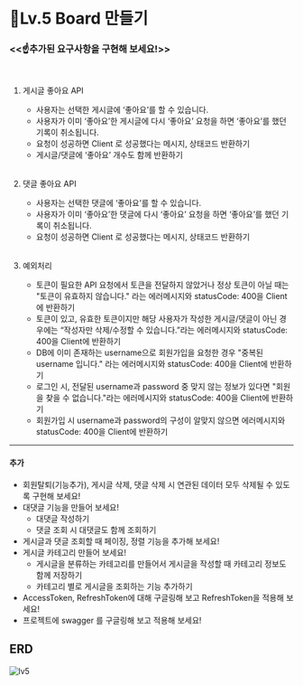 
# 🐥Lv.5 Board 만들기
### <<☝추가된 요구사항을 구현해 보세요!>>
<br/>

1. 게시글 좋아요 API
    - 사용자는 선택한 게시글에 ‘좋아요’를 할 수 있습니다.
    - 사용자가 이미 ‘좋아요’한 게시글에 다시 ‘좋아요’ 요청을 하면 ‘좋아요’를 했던 기록이 취소됩니다.
    - 요청이 성공하면 Client 로 성공했다는 메시지, 상태코드 반환하기
    - 게시글/댓글에 ‘좋아요’ 개수도 함께 반환하기
   <br/>

2. 댓글 좋아요 API
    - 사용자는 선택한 댓글에 ‘좋아요’를 할 수 있습니다.
    - 사용자가 이미 ‘좋아요’한 댓글에 다시 ‘좋아요’ 요청을 하면 ‘좋아요’를 했던 기록이 취소됩니다.
    - 요청이 성공하면 Client 로 성공했다는 메시지, 상태코드 반환하기
   <br/>

3. 예외처리
   - 토큰이 필요한 API 요청에서 토큰을 전달하지 않았거나 정상 토큰이 아닐 때는 "토큰이 유효하지 않습니다." 라는 에러메시지와 statusCode: 400을 Client에 반환하기
   - 토큰이 있고, 유효한 토큰이지만 해당 사용자가 작성한 게시글/댓글이 아닌 경우에는 “작성자만 삭제/수정할 수 있습니다.”라는 에러메시지와 statusCode: 400을 Client에 반환하기
   - DB에 이미 존재하는 username으로 회원가입을 요청한 경우 "중복된 username 입니다." 라는 에러메시지와 statusCode: 400을 Client에 반환하기
   - 로그인 시, 전달된 username과 password 중 맞지 않는 정보가 있다면 "회원을 찾을 수 없습니다."라는 에러메시지와 statusCode: 400을 Client에 반환하기
   - 회원가입 시 username과 password의 구성이 알맞지 않으면 에러메시지와 statusCode: 400을 Client에 반환하기<br/>

*****
#### 추가
   - 회원탈퇴(기능추가), 게시글 삭제, 댓글 삭제 시 연관된 데이터 모두 삭제될 수 있도록 구현해 보세요!
   - 대댓글 기능을 만들어 보세요!
     - 대댓글 작성하기
     - 댓글 조회 시 대댓글도 함께 조회하기
   - 게시글과 댓글 조회할 때 페이징, 정렬 기능을 추가해 보세요!
   - 게시글 카테고리 만들어 보세요!
     - 게시글을 분류하는 카테고리를 만들어서 게시글을 작성할 때 카테고리 정보도 함께 저장하기
     - 카테고리 별로 게시글을 조회하는 기능 추가하기
   - AccessToken, RefreshToken에 대해 구글링해 보고 RefreshToken을 적용해 보세요!
   - 프로젝트에 swagger 를 구글링해 보고 적용해 보세요!
## ERD
![lv5](https://github.com/Jang-JIye/lv4_Board/assets/117057863/89d2d25b-afeb-4ca7-8825-cd4b904f73ec)
